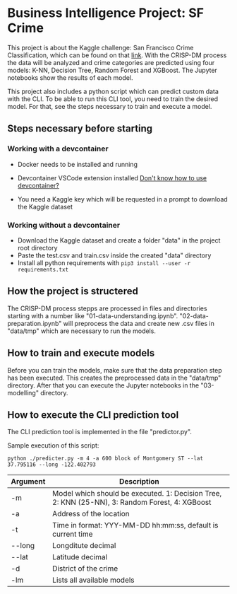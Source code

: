 # Business Intelligence Project: SF Crime

This project is about the Kaggle challenge: San Francisco Crime Classification, which can be found on that [link](https://www.kaggle.com/c/sf-crime). With the CRISP-DM process the data will be analyzed and crime categories are predicted using four models: K-NN, Decision Tree, Random Forest and XGBoost. The Jupyter notebooks show the results of each model.

This project also includes a python script which can predict custom data with the CLI. To be able to run this CLI tool, you need to train the desired model. For that, see the steps necessary to train and execute a model.

## Steps necessary before starting

### Working with a devcontainer
- Docker needs to be installed and running
- Devcontainer VSCode extension installed
[Don't know how to use devcontainer?](https://microsoft.github.io/vscode-essentials/en/09-dev-containers.html)

- You need a Kaggle key which will be requested in a prompt to download the Kaggle dataset

### Working without a devcontainer
- Download the Kaggle dataset and create a folder "data" in the project root directory
- Paste the test.csv and train.csv inside the created "data" directory
- Install all python requirements with `pip3 install --user -r requirements.txt`


## How the project is structered
The CRISP-DM process stepps are processed in files and directories starting with a number like "01-data-understanding.ipynb". "02-data-preparation.ipynb" will preprocess the data and create new .csv files in "data/tmp" which are necessary to run the models.

## How to train and execute models
Before you can train the models, make sure that the data preparation step has been executed. This creates the preprocessed data in the "data/tmp" directory. After that you can execute the Jupyter notebooks in the "03-modelling" directory.

## How to execute the CLI prediction tool
The CLI prediction tool is implemented in the file "predictor.py". 

Sample execution of this script:

`python ./predicter.py -m 4 -a 600 block of Montgomery ST --lat 37.795116 --long -122.402793`

| Argument           | Description                                                                                       |
|--------------------|---------------------------------------------------------------------------------------------------|
| -m                 | Model which should be executed. 1: Decision Tree, 2: KNN (25-NN), 3: Random Forest, 4: XGBoost    |
| -a                 | Address of the location                                                                           |
| -t                 | Time in format: YYY-MM-DD hh:mm:ss, default is current time                                       |
| --long             | Longditute decimal                                                                                |
| --lat              | Latitude decimal                                                                                  |
| -d                 | District of the crime                                                                             |
| -lm                | Lists all available models                                                                        |

